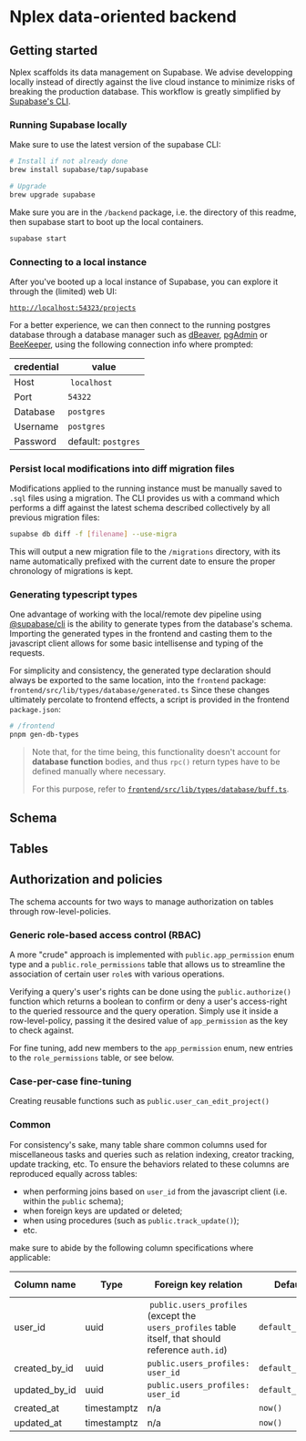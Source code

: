 # Nplex data-oriented backend

## Getting started

Nplex scaffolds its data management on Supabase. We advise developping locally instead of directly against the live cloud instance to minimize risks of breaking the production database. This workflow is greatly simplified by [Supabase's CLI](https://supabase.com/docs/reference/cli).

### Running Supabase locally

Make sure to use the latest version of the supabase CLI:

```sh
# Install if not already done
brew install supabase/tap/supabase

# Upgrade
brew upgrade supabase
```

Make sure you are in the `/backend` package, i.e. the directory of this readme, then supabase start to boot up the local containers.

```sh
supabase start
```

### Connecting to a local instance

After you've booted up a local instance of Supabase, you can explore it through the (limited) web UI:

[`http://localhost:54323/projects`](http://localhost:54323/projects)

For a better experience, we can then connect to the running postgres database through a database manager such as [dBeaver](https://dbeaver.io/), [pgAdmin](https://www.postgresql.org/ftp/pgadmin/) or [BeeKeeper](https://www.beekeeperstudio.io/), using the following connection info where prompted:

| credential | value |
| --- | --- |
| Host | `localhost`|
| Port | `54322` |
| Database | `postgres` |
| Username | `postgres` |
| Password | default: `postgres` |

### Persist local modifications into diff migration files

Modifications applied to the running instance must be manually saved to `.sql` files using a migration. The CLI provides us with a command which performs a diff against the latest schema described collectively by all previous migration files:

```sh
supabse db diff -f [filename] --use-migra
```

This will output a new migration file to the `/migrations` directory, with its name automatically prefixed with the current date to ensure the proper chronology of migrations is kept.

### Generating typescript types

One advantage of working with the local/remote dev pipeline using [@supabase/cli](https://github.com/supabase/cli) is the ability to generate types from the database's schema.
Importing the generated types in the frontend and casting them to the javascript client allows for some basic intellisense and typing of the requests.

For simplicity and consistency, the generated type declaration should always be exported to the same location, into the `frontend` package: `frontend/src/lib/types/database/generated.ts`
Since these changes ultimately percolate to frontend effects, a script is provided in the frontend `package.json`:

```sh
# /frontend
pnpm gen-db-types
```

> Note that, for the time being, this functionality doesn't account for __database function__ bodies, and thus `rpc()` return types have to be defined manually where necessary.
> 
> For this purpose, refer to [`frontend/src/lib/types/database/buff.ts`](`../frontend/src/lib/types/database/buff.ts`).

## Schema

## Tables

## Authorization and policies

The schema accounts for two ways to manage authorization on tables through row-level-policies.

### Generic role-based access control (RBAC)

A more "crude" approach is implemented with `public.app_permission` enum type and a `public.role_permissions` table that allows us to streamline the association of certain user `role`s with various operations.

Verifying a query's user's rights can be done using the `public.authorize()` function which returns a boolean to confirm or deny a user's access-right to the queried ressource and the query operation. Simply use it inside a row-level-policy, passing it the desired value of `app_permission` as the key to check against.

For fine tuning, add new members to the `app_permission` enum, new entries to the `role_permissions` table, or see below.

### Case-per-case fine-tuning

Creating reusable functions such as `public.user_can_edit_project()`

### Common

For consistency's sake, many table share common columns used for miscellaneous tasks and queries such as relation indexing, creator tracking, update tracking, etc.
To ensure the behaviors related to these columns are reproduced equally across tables:

- when performing joins based on `user_id` from the javascript client (i.e. within the `public` schema);
- when foreign keys are updated or deleted;
- when using procedures (such as `public.track_update()`);
- etc.

make sure to abide by the following column specifications where applicable:

| Column name | Type | Foreign key relation | Default | Nullable? | `on update` | `on delete` |
| --- | --- | --- | --- | --- | --- | --- |
| user_id | uuid | `public.users_profiles` (except the `users_profiles` table itself, that should reference `auth.id`) | `default_uid()`| false | `cascade` | `set default` |
| created_by_id | uuid | `public.users_profiles: user_id` | `default_uid()` | `false` | `cascade` | `set default` |
| updated_by_id | uuid | `public.users_profiles: user_id` | `default_uid()` | `true` | `cascade` | `set null` |
| created_at | timestamptz | n/a | `now()` | `false` | n/a | n/a |
| updated_at | timestamptz | n/a | `now()` | `false` | n/a | n/a |